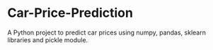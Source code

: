 # Car-Price-Prediction
A Python project to predict car prices using numpy, pandas, sklearn libraries and pickle module.
